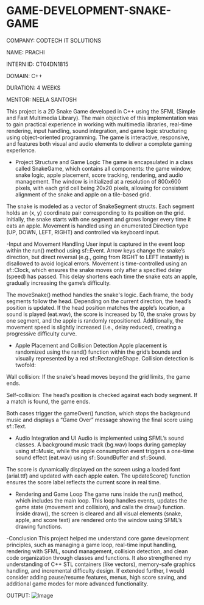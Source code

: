 # GAME-DEVELOPMENT-SNAKE-GAME

COMPANY: CODTECH IT SOLUTIONS

NAME: PRACHI

INTERN ID: CT04DN1815

DOMAIN:  C++ 

DURATION: 4 WEEKS

MENTOR: NEELA SANTOSH

This project is a 2D Snake Game developed in C++ using the SFML (Simple and Fast Multimedia Library). The main objective of this implementation was to gain practical experience in working with multimedia libraries, real-time rendering, input handling, sound integration, and game logic structuring using object-oriented programming. The game is interactive, responsive, and features both visual and audio elements to deliver a complete gaming experience.

- Project Structure and Game Logic
The game is encapsulated in a class called SnakeGame, which contains all components: the game window, snake logic, apple placement, score tracking, rendering, and audio management. The window is initialized at a resolution of 800x600 pixels, with each grid cell being 20x20 pixels, allowing for consistent alignment of the snake and apple on a tile-based grid.

The snake is modeled as a vector of SnakeSegment structs. Each segment holds an (x, y) coordinate pair corresponding to its position on the grid. Initially, the snake starts with one segment and grows longer every time it eats an apple. Movement is handled using an enumerated Direction type (UP, DOWN, LEFT, RIGHT) and controlled via keyboard input.

-Input and Movement Handling
User input is captured in the event loop within the run() method using sf::Event. Arrow keys change the snake’s direction, but direct reversal (e.g., going from RIGHT to LEFT instantly) is disallowed to avoid logical errors. Movement is time-controlled using an sf::Clock, which ensures the snake moves only after a specified delay (speed) has passed. This delay shortens each time the snake eats an apple, gradually increasing the game’s difficulty.

The moveSnake() method handles the snake's logic. Each frame, the body segments follow the head. Depending on the current direction, the head’s position is updated. If the head position matches the apple’s location, a sound is played (eat.wav), the score is increased by 10, the snake grows by one segment, and the apple is randomly repositioned. Additionally, the movement speed is slightly increased (i.e., delay reduced), creating a progressive difficulty curve.

- Apple Placement and Collision Detection
Apple placement is randomized using the rand() function within the grid’s bounds and visually represented by a red sf::RectangleShape. Collision detection is twofold:

Wall collision: If the snake's head moves beyond the grid limits, the game ends.

Self-collision: The head’s position is checked against each body segment. If a match is found, the game ends.

Both cases trigger the gameOver() function, which stops the background music and displays a “Game Over” message showing the final score using sf::Text.

- Audio Integration and UI
Audio is implemented using SFML’s sound classes. A background music track (bg.wav) loops during gameplay using sf::Music, while the apple consumption event triggers a one-time sound effect (eat.wav) using sf::SoundBuffer and sf::Sound.

The score is dynamically displayed on the screen using a loaded font (arial.ttf) and updated with each apple eaten. The updateScore() function ensures the score label reflects the current score in real time.

- Rendering and Game Loop
The game runs inside the run() method, which includes the main loop. This loop handles events, updates the game state (movement and collision), and calls the draw() function. Inside draw(), the screen is cleared and all visual elements (snake, apple, and score text) are rendered onto the window using SFML’s drawing functions.

-Conclusion
This project helped me understand core game development principles, such as managing a game loop, real-time input handling, rendering with SFML, sound management, collision detection, and clean code organization through classes and functions. It also strengthened my understanding of C++ STL containers (like vectors), memory-safe graphics handling, and incremental difficulty design. If extended further, I would consider adding pause/resume features, menus, high score saving, and additional game modes for more advanced functionality.

OUTPUT:
![Image](https://github.com/user-attachments/assets/e373cfe3-a6ab-4303-ab2d-431f03cbb41f)

